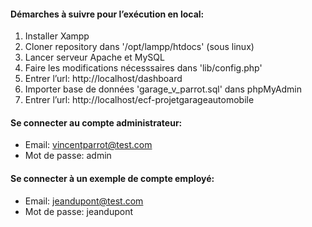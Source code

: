 #### Démarches à suivre pour l’exécution en local:

1. Installer Xampp
2. Cloner repository dans '/opt/lampp/htdocs' (sous linux)
3. Lancer serveur Apache et MySQL
4. Faire les modifications nécesssaires dans 'lib/config.php'
5. Entrer l’url: http://localhost/dashboard
6. Importer base de données 'garage_v_parrot.sql' dans phpMyAdmin
7. Entrer l’url: http://localhost/ecf-projetgarageautomobile

#### Se connecter au compte administrateur:
- Email: vincentparrot@test.com
- Mot de passe: admin

#### Se connecter à un exemple de compte employé:
- Email: jeandupont@test.com
- Mot de passe: jeandupont
  

